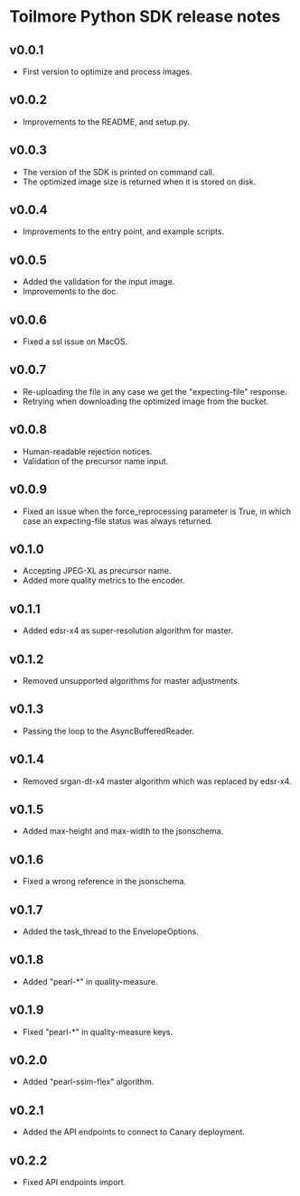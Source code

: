 Toilmore Python SDK release notes
============================


v0.0.1
-----
* First version to optimize and process images.

v0.0.2
-----
* Improvements to the README, and setup.py.

v0.0.3
-----
* The version of the SDK is printed on command call.
* The optimized image size is returned when it is stored on disk.

v0.0.4
-----
* Improvements to the entry point, and example scripts.

v0.0.5
-----
* Added the validation for the input image.
* Improvements to the doc.

v0.0.6
-----
* Fixed a ssl issue on MacOS.

v0.0.7
-----
* Re-uploading the file in any case we get the "expecting-file" response.
* Retrying when downloading the optimized image from the bucket.

v0.0.8
-----
* Human-readable rejection notices.
* Validation of the precursor name input.

v0.0.9
-----
* Fixed an issue when the force_reprocessing parameter is True, in which case an expecting-file status was always returned.

v0.1.0
-----
* Accepting JPEG-XL as precursor name.
* Added more quality metrics to the encoder.

v0.1.1
-----
* Added edsr-x4 as super-resolution algorithm for master.

v0.1.2
-----
* Removed unsupported algorithms for master adjustments.

v0.1.3
-----
* Passing the loop to the AsyncBufferedReader.

v0.1.4
-----
* Removed srgan-dt-x4 master algorithm which was replaced by edsr-x4.

v0.1.5
-----
* Added max-height and max-width to the jsonschema.

v0.1.6
-----
* Fixed a wrong reference in the jsonschema.

v0.1.7
-----
* Added the task_thread to the EnvelopeOptions.

v0.1.8
-----
* Added "pearl-*" in quality-measure.

v0.1.9
-----
* Fixed "pearl-*" in quality-measure keys.


v0.2.0
-----
* Added "pearl-ssim-flex" algorithm.

v0.2.1
-----
* Added the API endpoints to connect to Canary deployment.

v0.2.2
-----
* Fixed API endpoints import.